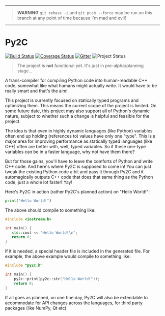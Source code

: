 ﻿-----

> **WARNING**
> `git rebase -i` and `git push --force` may be run on this branch at any point of time because I'm mad and evil!

-----

# Py2C

[![Build Status][travis-badge]][travis-page] [![Coverage Status][coveralls-badge]][coveralls-page] [![Gitter][gitter-image]][gitter-page] ![Project Status][project-pre-alpha-badge]

> The project is **not** functional yet. It's just in pre-alpha/planning stage...

A trans-compiler for compiling Python code into human-readable C++ code, somewhat like what humans might actually write. It would have to be really smart and that's the aim!

This project is currently focused on statically typed programs and optimizing them. This means the current scope of the project is limited. On some future date, this project may also support all of Python's dynamic nature, subject to whether such a change is helpful and feasible for the project.

The idea is that even in highly dynamic languages (like Python) variables often end up holding (references to) values have only one "type". This is a major area for improving performance as statically typed languages (like C++) often are better with, well, typed variables. So if these one-type variables can be in a faster language, why not have them there?

But for those gains, you'll have to leave the comforts of Python and write C++ code. And here's where Py2C is supposed to come in! You can just tweak the existing Python code a bit and pass it through Py2C and it automagically outputs C++ code that does that same thing as the Python code, just a whole lot faster! Yay!

Here's Py2C in action (rather Py2C's planned action) on "Hello World!":

```python
print("Hello World!")
```

The above should compile to something like:

```cpp
#include <iostream.h>

int main() {
   std::cout << "Hello World!\n";
   return 0;
}
```

If it is needed, a special header file is included in the generated file. For example, the above example would compile to something like:

```cpp
#include "py2c.h"

int main() {
    py2c::print(py2c::str("Hello World!"));
    return 0;
}
```

If all goes as planned, on one fine day, Py2C will also be extendable to accommodate for API changes across the languages, for third party packages (like NumPy, Qt etc)

  [pep-484]: https://www.python.org/dev/peps/pep-0484

  [travis-page]: https://travis-ci.org/pradyunsg/Py2C
  [travis-badge]: https://img.shields.io/travis/pradyunsg/Py2C/develop.svg?style=flat

  [coveralls-page]: https://coveralls.io/r/pradyunsg/Py2C?branch=develop
  [coveralls-badge]: https://img.shields.io/coveralls/pradyunsg/Py2C/develop.svg?style=flat
  
  [gitter-image]: https://img.shields.io/badge/Gitter-Chat_Room-1DCD73.svg?style=flat
  [gitter-page]: https://gitter.im/pradyunsg/Py2C

  [project-on-hold-badge]: https://img.shields.io/badge/project-on--hold-lightgrey.svg?style=flat
  [project-pre-alpha-badge]: https://img.shields.io/badge/project-pre--alpha-ff5d37.svg?style=flat
  [project-alpha-badge]: https://img.shields.io/badge/project-alpha-orange.svg?style=flat
  [project-beta-badge]: https://img.shields.io/badge/project-beta-yellow.svg?style=flat
  [project-rc-badge]: https://img.shields.io/badge/project-release--candidate-green.svg?style=flat
  [project-stable-badge]: https://img.shields.io/badge/project-stable-brightgreen.svg?style=flat
  [project-discontinued-badge]: https://img.shields.io/badge/project-discontinued-DD4444.svg?style=flat
